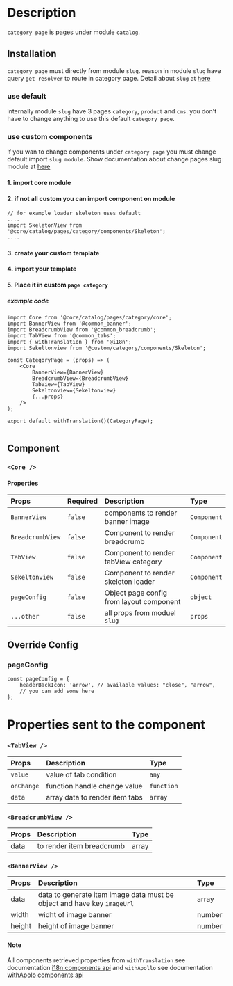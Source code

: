 # Description
`category page` is pages under module `catalog`.

## Installation
`category page` must directly from module `slug`. reason in module `slug` have query  `get resolver` to route in category page. Detail about `slug` at [here](../../slug/readme.md)

###  use default
internally module `slug` have 3 pages `category`, `product` and `cms`.
you don't have to change anything to use this default `category page`.

### use custom components
if you wan to change components under `category page` you must change default import `slug module`. Show documentation about change pages slug module at [here](../../slug/readme.md)

#### 1. import core module
#### 2. if not all custom you can import component on module

```node
// for example loader skeleton uses default
....
import SkeletonView from '@core/catalog/pages/category/components/Skeleton';
....

```

#### 3. create your custom template
#### 4. import your template
#### 5. Place it in custom `page category`
##### example code

```node
import Core from '@core/catalog/pages/category/core';
import BannerView from '@common_banner';
import BreadcrumbView from '@common_breadcrumb';
import TabView from '@common_tabs';
import { withTranslation } from '@i18n';
import Sekeltonview from '@custom/category/components/Skeleton';

const CategoryPage = (props) => (
    <Core
        BannerView={BannerView}
        BreadcrumbView={BreadcrumbView}
        TabView={TabView}
        Sekeltonview={Sekeltonview}
        {...props}
    />
);

export default withTranslation()(CategoryPage);


```

## Component
### `<Core />`

#### Properties
| Props       | Required | Description | Type |
| :---        | :---     | :---        |:---  |
| `BannerView`  |  `false`   | components to render banner image    | `Component`|
| `BreadcrumbView`  |  `false`   | Component to render breadcrumb      | `Component`|
| `TabView`  |  `false`   | Component to render tabView category   | `Component`|
| `Sekeltonview`  |  `false`   | Component to render skeleton loader    | `Component`|
| `pageConfig`  |  `false`   | Object page config from layout component    | `object`|
| `...other`  |  `false`   | all props from moduel `slug`     | `props`|


## Override Config
### pageConfig

````
const pageConfig = {
    headerBackIcon: 'arrow', // available values: "close", "arrow",
    // you can add some here
};
````

# Properties sent to the component

###  `<TabView />`
| Props       | Description | Type |
| :---        |  :---        |:---  |
| `value` | value of tab condition | `any` |
| `onChange` | function handle change value | `function` |
| `data` | array data to render item tabs | `array` |


###  `<BreadcrumbView />`
| Props       | Description | Type |
| :---        |  :---        |:---  |
|data | to render item breadcrumb | array |


###  `<BannerView />`
| Props       | Description | Type |
| :---        |  :---        |:---  |
| data        | data to generate item image data must be object and have key `imageUrl` | array |
| width        | widht of image banner| number |
| height        | height of image banner| number |


#### Note
All components retrieved properties from `withTranslation` see documentation [i18n components api](https://react.i18next.com/latest/translation-render-prop) and `withApollo` see documentation [withApolo components api](https://www.apollographql.com/docs/react/api/react/hoc/#withapollocomponent) 